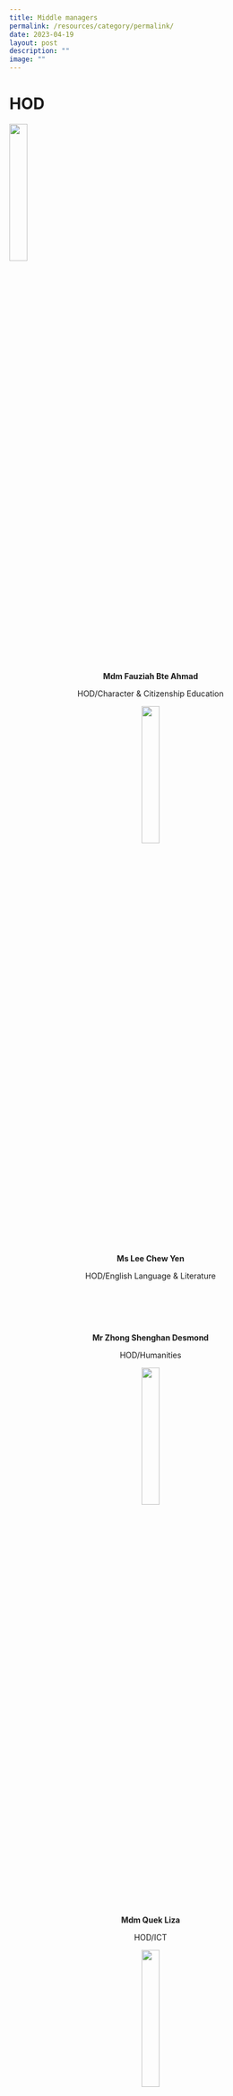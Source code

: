 ```yaml
---
title: Middle managers
permalink: /resources/category/permalink/
date: 2023-04-19
layout: post
description: ""
image: ""
---
```

        

HOD
===

<img src="/images/mdm%20fauziah%20bte%20ahmad.jpg" style="width:25%">

<center> <b>Mdm Fauziah Bte Ahmad<br></b>

HOD/Character &amp; Citizenship Education<center>

<img src="/images/miss%20lee%20chew%20yen.jpg" style="width:25%">

<center> <b>Ms Lee Chew Yen<br> </b>

HOD/English Language &amp; Literature<center>

<br>

<br><br>

<center> <b>Mr Zhong Shenghan Desmond<br> </b>

HOD/Humanities<center>

<img src="/images/mdm%20quek%20liza.jpg" style="width:25%">

<center> <b>Mdm Quek Liza<br> </b>

HOD/ICT<center>

<img src="/images/mr%20lau%20yongxing%20bob.jpeg" style="width:25%">

<center> <b>Mr Lau Yongxing Bob<br> </b>

HOD/Mathematics<center>

<img src="/images/mr li yundong.jpeg" style="width:25%">

<center> <b>Mr Li Yundong<br> </b>

HOD/Mother Tongue Languages<center>

<img src="/images/mdm%20goh%20sok%20fern.jpg" style="width:25%">

<center> <b>Mdm Goh Sok Fern<br> </b>

HOD/Science<center> <img src="/images/mdm%20nur%20rakeezah%20bte%20abdul%20rahim.jpg" style="width:25%">

<center> <b>Mdm Nur Rakeezah Bte Abdul Rahim<br> </b>

HOD/Student Management<center>

<img src="/images/mr%20heng%20yih%20foo%20hector.jpg" style="width:25%">

<center> <b>Mr Heng Yih Foo Hector<br> </b>

HOD/Technology &amp; Design<center>

<img src="/images/mdm nur hidayah binte moktar.jpg" style="width:25%">

<center> <b>Mdm Nur Hidayah Bte Moktar<br> </b>

School Staff Developer<center>

Year Head
=========

<img src="/images/ms%20maria%20marzuki.jpeg" style="width:25%">

<center> <b>Ms Maria Marzuki<br> </b>

Year Head/ Lower Sec<center>

<img src="/images/mdm%20soo%20woon%20siew.jpg" style="width:25%">

<center> <b>Mdm Soo Woon Siew<br> </b>

Year Head/ Upper Sec<center>

<img src="/images/ms%20nurul%20atika%20bte%20ramli.jpg" style="width:25%">

<center> <b>Ms Nurul Atika Bte Ramli<br> </b>

Assistant Year Head/ Lower Sec<center>

<img src="/images/mr%20huang%20kai%20sen%20clement.jpg" style="width:25%">

<center> <b>Mr Huang Kai Sen Clement<br> </b>

Assistant Year Head/Upper Sec<center>

<img src="/images/miss see ai xin alliot.jpg" style="width:25%">

<center> <b>Ms See Ai Xin Alliot<br> </b>

Assistant Year Head (Acting)<center>

Subject Head
============

<img src="/images/ms nadia binte eddy razali.jpg" style="width:25%">

<center> <b>Mdm Nadia Binte Eddy Razali<br> </b>

SH/Character &amp; Citizenship Education<center>

<img src="/images/miss%20teo%20shi%20yun%20madeline.jpg" style="width:25%">

<center> <b>Miss Teo Shi Yun Madeline<br> </b>

SH/Food &amp; Nutrition<center>

<img src="/images/miss loh may-kay maria.jpg" style="width:25%">

<center> <b>Ms Loh May-Kay Maria<br> </b>

SH/History (Acting)<center>

<img src="/images/mr%20chan%20chi%20thio.jpeg" style="width:25%">

<center> <b>Mr Chan Chi Thio<br> </b>

SH/ICT<center>

<img src="/images/mr%20lee%20chuen%20hing.jpeg" style="width:25%">

<center> <b>Mr Lee Chuen Hing<br> </b>

SH/Mathematics<center>

<br><br><br>

<center> <b>Mr Lee Teck Choon Robert<br> </b>

SH/Physical Education<center>

<img src="/images/miss melissa manuela rama shan.jpg" style="width:25%">

<center> <b>Ms Melissa Manuela&nbsp;

Rama Shan<br> </b>

SH/Chemistry<center>

<img src="/images/mr mohammad redzuan bin ja'afar.jpg" style="width:25%">

<center> <b>Mr Mohammad Redzuan&nbsp;

Bin Jaafar<br> </b>

SH/Student Management<center>
</center></center></center></center></center></center></center></center></center></center></center></center></center></center></center></center></center></center></center></center></center></center></center></center></center></center></center></center></center></center></center></center></center></center></center></center></center></center></center></center></center></center></center></center></center></center>